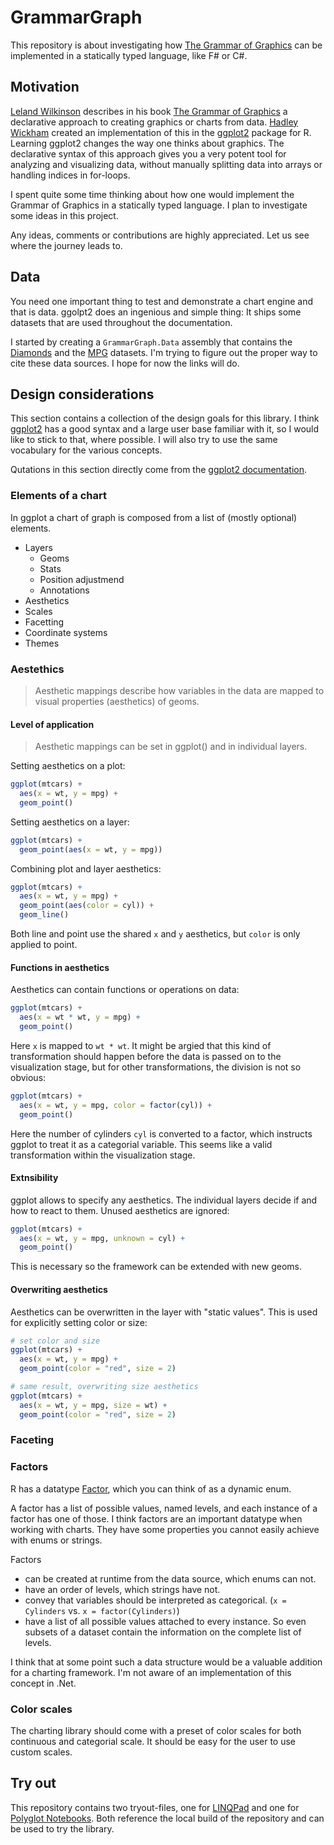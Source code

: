# GrammarGraph

This repository is about investigating how [The Grammar of Graphics](https://www.amazon.com/Grammar-Graphics-Statistics-Computing/dp/0387245448/ref=as_li_ss_tl) can be implemented in a statically typed language, like F# or C#.

## Motivation

[Leland Wilkinson](https://en.wikipedia.org/wiki/Leland_Wilkinson) describes in his book [The Grammar of Graphics](https://www.amazon.com/Grammar-Graphics-Statistics-Computing/dp/0387245448/ref=as_li_ss_tl) a declarative approach to creating graphics or charts from data. [Hadley Wickham](https://hadley.nz/) created an implementation of this in the [ggplot2](https://ggplot2.tidyverse.org/) package for R. Learning ggplot2 changes the way one thinks about graphics. The declarative  syntax of this approach gives you a very potent tool for analyzing and visualizing data, without manually splitting data into arrays or handling indices in for-loops.

I spent quite some time thinking about how one would implement the Grammar of Graphics in a statically typed language. I plan to investigate some ideas in this project.

Any ideas, comments or contributions are highly appreciated. Let us see where the journey leads to.

## Data

You need one important thing to test and demonstrate a chart engine and that is data. ggolpt2 does an ingenious and simple thing: It ships some datasets that are used throughout the documentation. 

I started by creating a `GrammarGraph.Data` assembly that contains the [Diamonds](https://ggplot2.tidyverse.org/reference/diamonds.html#format) and the [MPG](https://ggplot2.tidyverse.org/reference/mpg.html#format) datasets.
I'm trying to figure out the proper way to cite these data sources. I hope for now the links will do.

## Design considerations

This section contains a collection of the design goals for this library. I think [ggplot2](https://ggplot2.tidyverse.org/reference/index.html) has a good syntax and a large user base familiar with it, so I would like to stick to that, where possible. I will also try to use the same vocabulary for the various concepts.

Qutations in this section directly come from the [ggplot2 documentation](https://ggplot2.tidyverse.org/reference/index.html).

### Elements of a chart
In ggplot a chart of graph is composed from a list of (mostly optional) elements. 

- Layers
  - Geoms
  - Stats
  - Position adjustmend
  - Annotations 
- Aesthetics
- Scales
- Facetting
- Coordinate systems
- Themes

### Aestethics
> Aesthetic mappings describe how variables in the data are mapped to visual properties (aesthetics) of geoms. 

#### Level of application
> Aesthetic mappings can be set in ggplot() and in individual layers.

Setting aesthetics on a plot:
```r
ggplot(mtcars) + 
  aes(x = wt, y = mpg) +
  geom_point()
```

Setting aesthetics on a layer:
```r
ggplot(mtcars) + 
  geom_point(aes(x = wt, y = mpg))
```

Combining plot and layer aesthetics:
```r
ggplot(mtcars) + 
  aes(x = wt, y = mpg) +
  geom_point(aes(color = cyl)) +
  geom_line()
```
Both line and point use the shared `x` and `y` aesthetics, but `color` is only applied to point.

#### Functions in aesthetics
Aesthetics can contain functions or operations on data:
```r
ggplot(mtcars) + 
  aes(x = wt * wt, y = mpg) + 
  geom_point()
```
Here `x` is mapped to `wt * wt`. It might be argied that this kind of transformation should happen before the data is passed on to the visualization stage, but for other transformations, the division is not so obvious:
```r
ggplot(mtcars) + 
  aes(x = wt, y = mpg, color = factor(cyl)) +
  geom_point()
```
Here the number of cylinders `cyl` is converted to a factor, which instructs ggplot to treat it as a categorial variable. This seems like a valid transformation within the visualization stage.

#### Extnsibility
ggplot allows to specify any aesthetics. The individual layers decide if and how to react to them. Unused aesthetics are ignored:
```r
ggplot(mtcars) + 
  aes(x = wt, y = mpg, unknown = cyl) +
  geom_point()
```
This is necessary so the framework can be extended with new geoms.

#### Overwriting aesthetics
Aesthetics can be overwritten in the layer with "static values". This is used for explicitly setting color or size: 

```r
# set color and size
ggplot(mtcars) + 
  aes(x = wt, y = mpg) +
  geom_point(color = "red", size = 2)

# same result, overwriting size aesthetics
ggplot(mtcars) + 
  aes(x = wt, y = mpg, size = wt) +
  geom_point(color = "red", size = 2)

```

### Faceting

### Factors

R has a datatype [Factor](https://www.rdocumentation.org/packages/base/versions/3.6.2/topics/factor), which you can think of as a dynamic enum.

A factor has a list of possible values, named levels, and each instance of a factor has one of those. I think factors are an important datatype when
working with charts. They have some properties you cannot easily achieve with enums or strings.

Factors
- can be created at runtime from the data source, which enums can not.
- have an order of levels, which strings have not. 
- convey that variables should be interpreted as categorical. (`x = Cylinders` vs. `x = factor(Cylinders)`)
- have a list of all possible values attached to every instance. So even subsets of a dataset contain the information on the complete list of levels. 

I think that at some point such a data structure would be a valuable addition for a charting framework. I'm not aware of an implementation of this concept in .Net.

### Color scales

The charting library should come with a preset of color scales for both continuous and categorial scale. It should be easy for the user to use custom scales.

## Try out

This repository contains two tryout-files, one for [LINQPad](https://www.linqpad.net) and one for [Polyglot Notebooks](https://code.visualstudio.com/docs/languages/polyglot). Both reference the local build of the repository and can be used to try the library.
